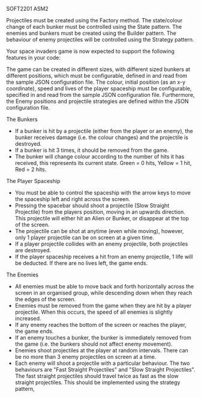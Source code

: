 SOFT2201 ASM2

Projectiles must be created using the Factory method.
The state/colour change of each bunker must be controlled using the State pattern.
The enemies and bunkers must be created using the Builder pattern.
The behaviour of enemy projectiles will be controlled using the Strategy pattern.


Your space invaders game is now expected to support the following features in your code:

The game can be created in different sizes, with different sized bunkers at different positions, which must be configurable, defined in and read from the sample JSON configuration file. The colour, initial position (as an x-y coordinate), speed and lives of the player spaceship must be configurable, specified in and read from the sample JSON configuration file. Furthermore, the Enemy positions and projectile strategies are defined within the JSON configuration file.

The Bunkers  
- If a bunker is hit by a projectile (either from the player or an enemy), the bunker receives damage (i.e. the colour changes) and the projectile is destroyed.
- If a bunker is hit 3 times, it should be removed from the game.
- The bunker will change colour according to the number of hits it has received, this represents its current state. Green = 0 hits, Yellow = 1 hit, Red = 2 hits.

The Player Spaceship  
- You must be able to control the spaceship with the arrow keys to move the spaceship left and right across the screen.  
- Pressing the spacebar should shoot a projectile (Slow Straight Projectile) from the players position, moving in an upwards direction. This projectile will either hit an Alien or Bunker, or disappear at the top of the screen.   
- The projectile can be shot at anytime (even while moving), however, only 1 player projectile can be on screen at a given time.  
- If a player projectile collides with an enemy projectile, both projectiles are destroyed.  
- If the player spaceship receives a hit from an enemy projectile, 1 life will be deducted. If there are no lives left, the game ends.

The Enemies  
- All enemies must be able to move back and forth horizontally across the screen in an organised group, while descending down when they reach the edges of the screen.
- Enemies must be removed from the game when they are hit by a player projectile. When this occurs, the speed of all enemies is slightly increased.
- If any enemy reaches the bottom of the screen or reaches the player, the game ends.
- If an enemy touches a bunker, the bunker is immediately removed from the game (i.e. the bunkers should not affect enemy movement).
- Enemies shoot projectiles at the player at random intervals. There can be no more than 3 enemy projectiles on screen at a time.
- Each enemy will shoot a projectile with a particular behaviour. The two behaviours are "Fast Straight Projectiles" and "Slow Straight Projectiles". The fast straight projectiles should travel twice as fast as the slow straight projectiles. This should be implemented using the strategy pattern,